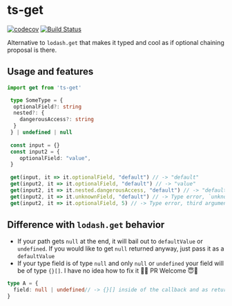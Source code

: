 # ts-get
[![codecov](https://codecov.io/gh/RIP21/ts-get/branch/master/graph/badge.svg)](https://codecov.io/gh/RIP21/ts-get)
[![Build Status](https://travis-ci.org/RIP21/ts-get.svg?branch=master)](https://travis-ci.org/RIP21/ts-get)

Alternative to `lodash.get` that makes it typed and cool as if optional chaining proposal is there.

## Usage and features

```typescript
import get from 'ts-get'

 type SomeType = {
  optionalField?: string
  nested?: {
    dangerousAccess?: string
  }
 } | undefined | null
 
 const input = {}
 const input2 = {
    optionalField: "value",
 }
 
 get(input, it => it.optionalField, "default") // -> "default"
 get(input2, it => it.optionalField, "default") // -> "value"
 get(input2, it => it.nested.dangerousAccess, "default") // -> "default"
 get(input2, it => it.unknownField, "default") // -> Type error, `unknownField` doesn't exist on type
 get(input2, it => it.optionalField, 5) // -> Type error, third argument is not assignable to type `string`
```

## Difference with `lodash.get` behavior

- If your path gets `null` at the end, it will bail out to `defaultValue` or `undefined`. 
If you would like to get `null` returned anyway, just pass it as a `defaultValue`
- If your type field is of type `null` and only `null` or `undefined` your field will be of type `{}[]`. 
I have no idea how to fix it 🤷‍♂️ PR Welcome 😇🙏
```typescript
type A = {
  field: null | undefined// -> {}[] inside of the callback and as return type too
}
```